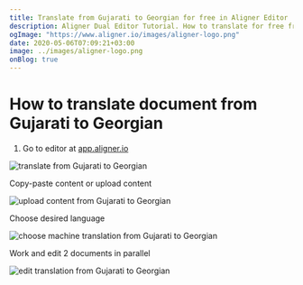 ```yaml
---
title: Translate from Gujarati to Georgian for free in Aligner Editor
description: Aligner Dual Editor Tutorial. How to translate for free from Gujarati to Georgian. Aligner is multilingual document management platform. 
ogImage: "https://www.aligner.io/images/aligner-logo.png"
date: 2020-05-06T07:09:21+03:00
image: ../images/aligner-logo.png
onBlog: true
---
```


# How to translate document from Gujarati to Georgian

1. Go to editor at [app.aligner.io](https://app.aligner.io "Aligner App web page")

![translate from Gujarati to Georgian](../aligner-blank-editor.png "translate from Gujarati to Georgian")

Copy-paste content or upload content

![upload content from Gujarati to Georgian](../aligner-uploaded-document.png "upload content from Gujarati to Georgian")

Choose desired language

![choose machine translation from Gujarati to Georgian](../aligner-language-dropdown.png "choose machine translation from Gujarati to Georgian")

Work and edit 2 documents in parallel

![edit translation from Gujarati to Georgian](../aligner-double-sitded-editor.png "edit translation from Gujarati to Georgian")

